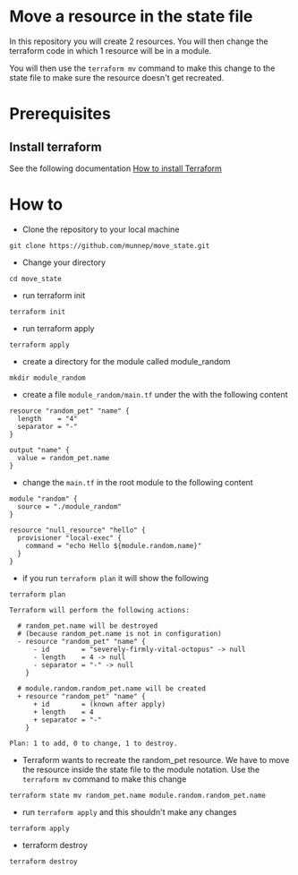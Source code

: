# Move a resource in the state file
In this repository you will create 2 resources. You will then change the terraform code in which 1 resource will be in a module. 

You will then use the ```terraform mv``` command to make this change to the state file to make sure the resource doesn't get recreated. 

# Prerequisites

## Install terraform  
See the following documentation [How to install Terraform](https://learn.hashicorp.com/tutorials/terraform/install-cli)

# How to
- Clone the repository to your local machine
```
git clone https://github.com/munnep/move_state.git
```
- Change your directory
```
cd move_state
```
- run terraform init
```
terraform init
```
- run terraform apply
```
terraform apply
```
- create a directory for the module called module_random
```
mkdir module_random
```
- create a file ```module_random/main.tf``` under the with the following content
```
resource "random_pet" "name" {
  length    = "4"
  separator = "-"
}

output "name" {
  value = random_pet.name
}
```
- change the ```main.tf``` in the root module to the following content
```
module "random" {
  source = "./module_random"
}

resource "null_resource" "hello" {
  provisioner "local-exec" {
    command = "echo Hello ${module.random.name}"
  }
}
```
- if you run ```terraform plan``` it will show the following
```
terraform plan

Terraform will perform the following actions:

  # random_pet.name will be destroyed
  # (because random_pet.name is not in configuration)
  - resource "random_pet" "name" {
      - id        = "severely-firmly-vital-octopus" -> null
      - length    = 4 -> null
      - separator = "-" -> null
    }

  # module.random.random_pet.name will be created
  + resource "random_pet" "name" {
      + id        = (known after apply)
      + length    = 4
      + separator = "-"
    }

Plan: 1 to add, 0 to change, 1 to destroy.
```
- Terraform wants to recreate the random_pet resource. We have to move the resource inside the state file to the module notation. Use the ```terraform mv``` command to make this change
```
terraform state mv random_pet.name module.random.random_pet.name
```
- run ```terraform apply``` and this shouldn't make any changes
```
terraform apply
```
- terraform destroy
```
terraform destroy
```

